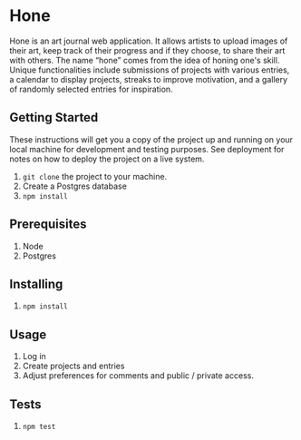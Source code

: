 # Hone

Hone is an art journal web application. It allows artists to upload images of their art, keep track of their progress and if they choose, to share their art with others. The name “hone” comes from the idea of honing one's skill.  Unique functionalities include submissions of projects with various entries, a calendar to display projects, streaks to improve motivation, and a gallery of randomly selected entries for inspiration.

## Getting Started

These instructions will get you a copy of the project up and running on your local machine for development and testing purposes. See deployment for notes on how to deploy the project on a live system.

1.  ```git clone``` the project to your machine.
2.  Create a Postgres database 
3.  ```npm install```
   
## Prerequisites

1. Node
2. Postgres

## Installing

1.  ```npm install```

## Usage

1. Log in
2. Create projects and entries
3. Adjust preferences for comments and public / private access.

## Tests
1. ```npm test```

